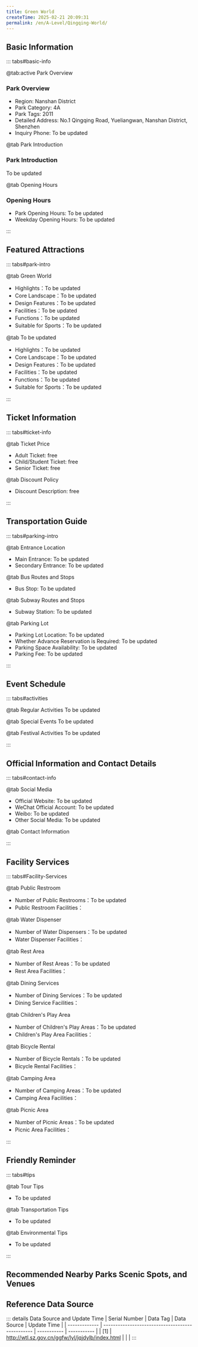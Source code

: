 ```yaml
---
title: Green World
createTime: 2025-02-21 20:09:31
permalink: /en/A-Level/Qingqing-World/
---
```



<script setup>
import ImageSwiper from '/.vuepress/theme/components/ImageSwiper.vue'
// 轮播图数据
const swiperItems = [
    {
                link: 'https://pub-187e90a3327b41ccb8869558b6b8bbc0.r2.dev/2025/01/8d936710a7b38da431335f0e5c6beb78.jpg',
                title: 'Green World',
                description: 'To be updated...',
                author: 'Shenzhen Government Online',
                date: '2025/02/23'
                },
  {
                link: 'https://pub-187e90a3327b41ccb8869558b6b8bbc0.r2.dev/2025/01/8d936710a7b38da431335f0e5c6beb78.jpg',
                title: 'Green World',
                description: 'To be updated...',
                author: 'Shenzhen Government Online',
                date: '2025/02/23'
                }
]
// 配置项
const swiperConfig = {
  height: 500,
  showInfo: true
}
</script>
<!-- 轮播图组件 -->
<ImageSwiper :items="swiperItems" :config="swiperConfig" />



## Basic Information

::: tabs#basic-info

@tab:active Park Overview
### Park Overview
- Region: Nanshan District
- Park Category: 4A
- Park Tags: 2011
- Detailed Address: No.1 Qingqing Road, Yueliangwan, Nanshan District, Shenzhen
- Inquiry Phone: To be updated

@tab Park Introduction
### Park Introduction
To be updated

@tab Opening Hours
### Opening Hours
- Park Opening Hours: To be updated
- Weekday Opening Hours: To be updated

:::

## Featured Attractions

::: tabs#park-intro

@tab Green World
<ImageCard
image="https://pub-187e90a3327b41ccb8869558b6b8bbc0.r2.dev/2025/01/8d936710a7b38da431335f0e5c6beb78.jpg"
    title="Green World"
    description="To be updated"
    date=""
    author="Shenzhen Government Online"
/>


- Highlights：To be updated
- Core Landscape：To be updated
- Design Features：To be updated
- Facilities：To be updated
- Functions：To be updated
- Suitable for Sports：To be updated

@tab To be updated
<ImageCard
image="https://pub-187e90a3327b41ccb8869558b6b8bbc0.r2.dev/2025/01/8d936710a7b38da431335f0e5c6beb78.jpg"
    title="Green World"
    description="To be updated"
    date=""
    author="Shenzhen Government Online"
/>


- Highlights：To be updated
- Core Landscape：To be updated
- Design Features：To be updated
- Facilities：To be updated
- Functions：To be updated
- Suitable for Sports：To be updated

:::

## Ticket Information

::: tabs#ticket-info

@tab Ticket Price
- Adult Ticket: free
- Child/Student Ticket: free
- Senior Ticket: free

@tab Discount Policy
- Discount Description: free

:::

## Transportation Guide

::: tabs#parking-intro

@tab Entrance Location
- Main Entrance: To be updated
- Secondary Entrance: To be updated

@tab Bus Routes and Stops
- Bus Stop: To be updated

@tab Subway Routes and Stops
- Subway Station: To be updated

@tab Parking Lot
- Parking Lot Location: To be updated
- Whether Advance Reservation is Required: To be updated
- Parking Space Availability: To be updated
- Parking Fee: To be updated

:::

## Event Schedule

::: tabs#activities

@tab Regular Activities
To be updated

@tab Special Events
To be updated

@tab Festival Activities
To be updated

:::

## Official Information and Contact Details

::: tabs#contact-info

@tab Social Media
- Official Website: To be updated
- WeChat Official Account: To be updated
- Weibo: To be updated
- Other Social Media: To be updated

@tab Contact Information

:::

## Facility Services

::: tabs#Facility-Services

@tab Public Restroom
- Number of Public Restrooms：To be updated
- Public Restroom Facilities：

@tab Water Dispenser
- Number of Water Dispensers：To be updated
- Water Dispenser Facilities：

@tab Rest Area
- Number of Rest Areas：To be updated
- Rest Area Facilities：

@tab Dining Services
- Number of Dining Services：To be updated
- Dining Service Facilities：

@tab Children's Play Area
- Number of Children's Play Areas：To be updated
- Children's Play Area Facilities：

@tab Bicycle Rental
- Number of Bicycle Rentals：To be updated
- Bicycle Rental Facilities：

@tab Camping Area
- Number of Camping Areas：To be updated
- Camping Area Facilities：

@tab Picnic Area
- Number of Picnic Areas：To be updated
- Picnic Area Facilities：

:::

## Friendly Reminder

::: tabs#tips

@tab Tour Tips
- To be updated

@tab Transportation Tips
- To be updated

@tab Environmental Tips
- To be updated

:::

## Recommended Nearby Parks Scenic Spots, and Venues

<CardGrid>
  <ImageCard
        image="https://pub-187e90a3327b41ccb8869558b6b8bbc0.r2.dev/2025/01/8d936710a7b38da431335f0e5c6beb78.jpg"
        title="Shenzhen Wildlife Park"
        description="To be updated"
        href="/en/A-Level/Shenzhen-Wildlife-Park/"
        author="To be updated"
        date="2025/01/02"
      />
      <ImageCard
        image="https://pub-187e90a3327b41ccb8869558b6b8bbc0.r2.dev/2025/01/8d936710a7b38da431335f0e5c6beb78.jpg"
        title="Shenzhen Wildlife Park"
        description="To be updated"
        href="/en/A-Level/Shenzhen-Wildlife-Park/"
        author="To be updated"
        date="2025/01/02"
      />
    </CardGrid>


## Reference Data Source

::: details Data Source and Update Time
| Serial Number | Data Tag                                         | Data Source | Update Time |
| ------------- | ------------------------------------------------ | ----------- | ----------- |
| [1]           | http://wtl.sz.gov.cn/ggfw/lyl/jqjdylb/index.html |             |             |
:::

